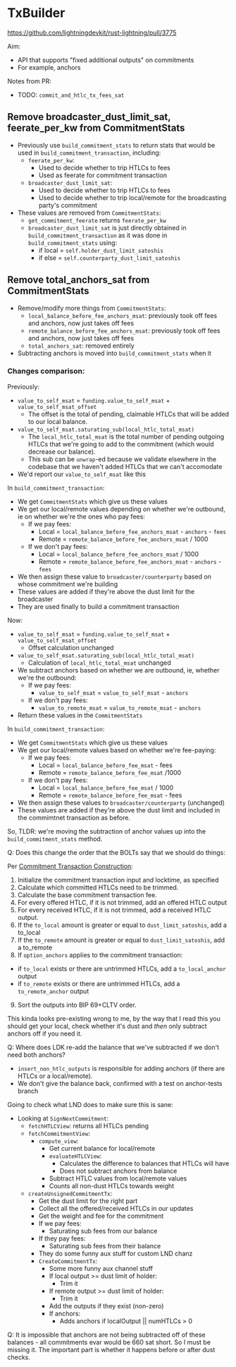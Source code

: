 # TxBuilder

https://github.com/lightningdevkit/rust-lightning/pull/3775

Aim:
- API that supports "fixed additional outputs" on commitments
- For example, anchors

Notes from PR:
- TODO: `commit_and_htlc_tx_fees_sat`

## Remove broadcaster_dust_limit_sat, feerate_per_kw from CommitmentStats

- Previously use `build_commitment_stats` to return stats that would
  be used in `build_commitment_transaction`, including:
  - `feerate_per_kw`:
    - Used to decide whether to trip HTLCs to fees
    - Used as feerate for commitment transaction
  - `broadcaster_dust_limit_sat`:
    - Used to decide whether to trip HTLCs to fees
    - Used to decide whether to trip local/remote for the broadcasting
      party's commitment
- These values are removed from `CommitmentStats`:
  - `get_commitment_feerate` returns `feerate_per_kw`
  - `broadcaster_dust_limit_sat` is just directly obtained in
    `build_commitment_transaction` as it was done in 
    `build_commitment_stats` using:
    - if local = `self.holder_dust_limit_satoshis`
    - if else = `self.counterparty_dust_limit_satoshis`

## Remove total_anchors_sat from CommitmentStats

- Remove/modify more things from `CommitmentStats`:
  - `local_balance_before_fee_anchors_msat`: previously took off fees
    and anchors, now just takes off fees
  - `remote_balance_before_fee_anchors_msat`: previously took off fees
    and anchors, now just takes off fees
  - `total_anchors_sat`: removed entirely
- Subtracting anchors is moved into `build_commitment_stats` when it

### Changes comparison:

Previously:
- `value_to_self_msat` = `funding.value_to_self_msat` + `value_to_self_msat_offset`
  - The offset is the total of pending, claimable HTLCs that will be
    added to our local balance.
- `value_to_self_msat.saturating_sub(local_htlc_total_msat)`
  - The `local_htlc_total_msat` is the total number of pending outgoing
    HTLCs that we're going to add to the commitment (which would
    decrease our balance).
  - This sub can be `unwrap`-ed because we validate elsewhere in the
    codebase that we haven't added HTLCs that we can't accomodate
- We'd report our `value_to_self_msat` like this

In `build_commitment_transaction`:
- We get `CommitmentStats` which give us these values
- We get our local/remote values depending on whether we're outbound,
  ie on whether we're the ones who pay fees:
  - If we pay fees:
    - Local = `local_balance_before_fee_anchors_msat` - `anchors` - `fees`
    - Remote = `remote_balance_before_fee_anchors_msat` / 1000
  - If we don't pay fees:
    - Local = `local_balance_before_fee_anchors_msat` / 1000
    - Remote = `remote_balance_before_fee_anchors_msat` - `anchors` - `fees`
- We then assign these value to `broadcaster/counterparty` based on whose
  commitment we're building
- These values are added if they're above the dust limit for the 
  broadcaster
- They are used finally to build a commitment transaction

Now:
- `value_to_self_msat` = `funding.value_to_self_msat` + `value_to_self_msat_offset`
  - Offset calculation unchanged
- `value_to_self_msat.saturating_sub(local_htlc_total_msat)`
  - Calculation of `local_htlc_total_msat` unchanged
- We subtract anchors based on whether we are outbound, ie, whether
  we're the outbound:
  - If we pay fees:
    - `value_to_self_msat` = `value_to_self_msat` - `anchors`
  - If we don't pay fees:
    - `value_to_remote_msat` = `value_to_remote_msat` - `anchors`
- Return these values in the `CommitmentStats`

In `build_commitment_transaction`:
- We get `CommitmentStats` which give us these values
- We get our local/remote values based on whether we're fee-paying:
  - If we pay fees:
    - Local = `local_balance_before_fee_msat` - fees
    - Remote = `remote_balance_before_fee_msat` /1000
  - If we don't pay fees:
    - Local = `local_balance_before_fee_msat` / 1000
    - Remote = `remote_balance_before_fee_msat` - fees
- We then assign these values to `broadcaster/counterparty` (unchanged)
- These values are added if they're above the dust limit and included
  in the commimtnet transaction as before.

So, TLDR: we're moving the subtraction of anchor values up into the
`build_commitment_stats` method.

Q: Does this change the order that the BOLTs say that we should do things:

Per [Commitment Transaction Construction](https://github.com/lightning/bolts/blob/master/03-transactions.md#commitment-transaction-construction):

1. Initialize the commitment transaction input and locktime, as specified
1. Calculate which committed HTLCs need to be trimmed.
2. Calculate the base commitment transaction fee.
4. For every offered HTLC, if it is not trimmed, add an offered HTLC output
5. For every received HTLC, if it is not trimmed, add a received HTLC output.
6. If the `to_local` amount is greater or equal to `dust_limit_satoshis`, add a to_local
7. If the `to_remote` amount is greater or equal to `dust_limit_satoshis`, add a to_remote
8. If `option_anchors` applies to the commitment transaction:
  * if `to_local` exists or there are untrimmed HTLCs, add a `to_local_anchor` output
  * if `to_remote` exists or there are untrimmed HTLCs, add a `to_remote_anchor` output
9. Sort the outputs into BIP 69+CLTV order.

This kinda looks pre-existing wrong to me, by the way that I read this
you should get your local, check whether it's dust and _then_ only
subtract anchors off if you need it.

Q: Where does LDK re-add the balance that we've subtracted if we don't
   need both anchors?
- `insert_non_htlc_outputs` is responsible for adding anchors (if there
  are HTLCs or a local/remote).
- We don't give the balance back, confirmed with a test on anchor-tests
  branch

Going to check what LND does to make sure this is sane:
- Looking at `SignNextCommitment`:
  - `fetchHTLCView`: returns all HTLCs pending
  - `fetchCommitmentView`:
    - `compute_view`:
      - Get current balance for local/remote
      - `evaluateHTLCView`:
        - Calculates the difference to balances that HTLCs will have
        - Does not subtract anchors from balance
      - Subtract HTLC values from local/remote values
      - Counts all non-dust HTLCs towards weight
  - `createUnsignedCommitmentTx`:
    - Get the dust limit for the right part
    - Collect all the offered/received HTLCs in our updates
    - Get the weight and fee for the commitment
    - If we pay fees:
      - Saturating sub fees from our balance
    - If they pay fees:
      - Saturating sub fees from their balance
    - They do some funny aux stuff for custom LND chanz
    - `CreateCommitmentTx`:
      - Some more funny aux channel stuff
      - If local output >= dust limit of holder:
        - Trim it
      - If remote output >= dust limit of holder:
        - Trim it
      - Add the outputs if they exist (non-zero)
      - If anchors:
        - Adds anchors if localOutput || numHTLCs > 0

Q: It is impossible that anchors are not being subtracted off of these
   balances - all commitments evar would be 660 sat short. So I must
   be missing it. The important part is whether it happens before or
   after dust checks.

